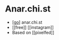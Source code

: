 # Anar.chi.st

- [[go]] anar.chi.st
- [[free]] [[instagram]]
- Based on [[pixelfed]]

[//begin]: # "Autogenerated link references for markdown compatibility"
[go]: go "Go"
[//end]: # "Autogenerated link references"